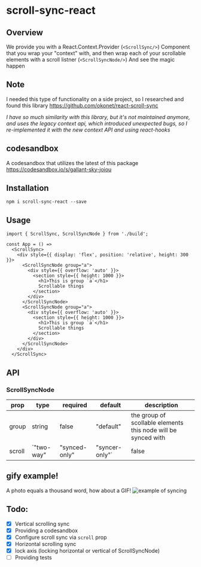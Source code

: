# scroll-sync-react

## Overview

We provide you with a React.Context.Provider (`<ScrollSync/>`) Component that you wrap your "context" with, and then wrap each of your scrollable elements with a scroll listner (`<ScrollSyncNode/>`)
And see the magic happen

## Note

I needed this type of functionality on a side project, so I researched and found this library https://github.com/okonet/react-scroll-sync

_I have so much similarity with this library, but it's not maintained anymore, and uses the legacy context api, which introduced unexpected bugs, so I re-implemented it with the new context API and using react-hooks_

## codesandbox

A codesandbox that utilizes the latest of this package
https://codesandbox.io/s/gallant-sky-joiou

## Installation

```
npm i scroll-sync-react --save
```

## Usage

```
import { ScrollSync, ScrollSyncNode } from './build';

const App = () =>
  <ScrollSync>
    <div style={{ display: 'flex', position: 'relative', height: 300 }}>
      <ScrollSyncNode group="a">
        <div style={{ overflow: 'auto' }}>
          <section style={{ height: 1000 }}>
            <h1>This is group `a`</h1>
            Scrollable things
          </section>
        </div>
      </ScrollSyncNode>
      <ScrollSyncNode group="a">
        <div style={{ overflow: 'auto' }}>
          <section style={{ height: 1000 }}>
            <h1>This is group `a`</h1>
            Scrollable things
          </section>
        </div>
      </ScrollSyncNode>
    </div>
  </ScrollSync>
```

## API

### ScrollSyncNode

| prop   | type                                        | required | default   | description                                                    |
| ------ | ------------------------------------------- | -------- | --------- | -------------------------------------------------------------- |
| group  | string                                      | false    | "default" | the group of scollable elements this node will be synced with  |
| scroll | `"two-way" | "synced-only" | "syncer-only"` | false    | "two-way" | to determine scroll configuration with other `ScrollSyncNode`s |

## gify example!

A photo equals a thousand word, how about a GIF!
![example of syncing](example.gif)

## Todo:

- [x] Vertical scrolling sync
- [x] Providing a codesandbox
- [x] Configure scroll sync via `scroll` prop
- [x] Horizontal scrolling sync
- [x] lock axis (locking horizontal or vertical of ScrollSyncNode)
- [ ] Providing tests
